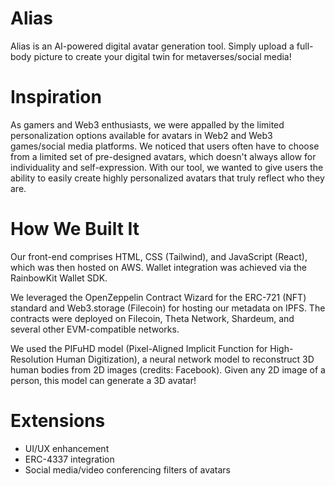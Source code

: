 # Alias
Alias is an AI-powered digital avatar generation tool. Simply upload a full-body picture to create your digital twin for metaverses/social media!

# Inspiration

As gamers and Web3 enthusiasts, we were appalled by the limited personalization options available for avatars in Web2 and Web3 games/social media platforms. 
We noticed that users often have to choose from a limited set of pre-designed avatars, which doesn't always allow for individuality and self-expression. With our tool, we wanted to give users the ability to easily create highly personalized avatars that truly reflect who they are.

# How We Built It
Our front-end comprises HTML, CSS (Tailwind), and JavaScript (React), which was then hosted on AWS. Wallet integration was achieved via the RainbowKit Wallet SDK. 

We leveraged the OpenZeppelin Contract Wizard for the ERC-721 (NFT) standard and Web3.storage (Filecoin) for hosting our metadata on IPFS. The contracts were deployed on Filecoin, Theta Network, Shardeum, and several other EVM-compatible networks. 

We used the PIFuHD model (Pixel-Aligned Implicit Function for High-Resolution Human Digitization), a neural network model to reconstruct 3D human bodies from 2D images (credits: Facebook). Given any 2D image of a person, this model can generate a 3D avatar!



# Extensions
- UI/UX enhancement
- ERC-4337 integration
- Social media/video conferencing filters of avatars
